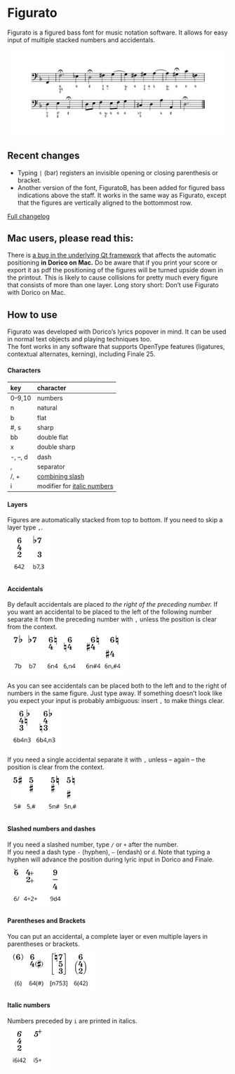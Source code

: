 # Figurato
Figurato is a figured bass font for music notation software. It allows for easy input of multiple stacked numbers and accidentals.

![sample](docs/example.svg)

## Recent changes
- Typing `|` (bar) registers an invisible opening or closing parenthesis or bracket.
- Another version of the font, FiguratoB, has been added for figured bass indications above the staff. It works in the same way as Figurato, except that the figures are vertically aligned to the bottommost row.

[Full changelog](docs/changelog.md)

## Mac users, please read this:
There is [a bug in the underlying Qt framework](https://bugreports.qt.io/browse/QTBUG-69803) that affects the automatic positioning **in Dorico on Mac.** Do be aware that if you print your score or export it as pdf the positioning of the figures will be turned upside down in the printout. This is likely to cause collisions for pretty much every figure that consists of more than one layer. Long story short: Don’t use Figurato with Dorico on Mac.

## How to use
Figurato was developed with Dorico’s lyrics popover in mind. It can be used in normal text objects and playing techniques too.  
The font works in any software that supports OpenType features (ligatures, contextual alternates, kerning), including Finale 25.

#### Characters
key | character
:---|:---
0–9,10 | numbers
n | natural  
b | flat  
\#, s | sharp  
bb | double flat  
x | double sharp  
-, –, d | dash  
, | separator
/, + | [combining slash](#slashed-numbers-and-dashes)
i | modifier for [italic numbers](#italic-numbers)

#### Layers
Figures are automatically stacked from top to bottom. If you need to skip a layer type `,`.  
<img src="docs/layers.svg" alt="layers" height="100">

#### Accidentals
By default accidentals are placed *to the right of the preceding number.* If you want an accidental to be placed to the left of the following number separate it from the preceding number with `,` unless the position is clear from the context.  
<img src="docs/accidentalsLeftRight.svg" alt="accidentals" height="100">

As you can see accidentals can be placed both to the left and to the right of numbers in the same figure. Just type away. If something doesn’t look like you expect your input is probably ambiguous: insert `,` to make things clear.  
<img src="docs/accidentalsAmbiguity.svg" alt="accidentals" height="100">

If you need a single accidental separate it with `,` unless – again – the position is clear from the context.  
<img src="docs/accidentalsSingle.svg" alt="accidentals" height="100">

#### Slashed numbers and dashes
If you need a slashed number, type `/` or `+` after the number.  
If you need a dash type `-` (hyphen), `–` (endash) or `d`.  Note that typing a hyphen will advance the position during lyric input in Dorico and Finale.  
<img src="docs/slashed.svg" alt="slashed figures" height="100">

#### Parentheses and Brackets
You can put an accidental, a complete layer or even multiple layers in parentheses or brackets.  
<img src="docs/parens.svg" alt="parentheses and brackets" height="100">

#### Italic numbers
Numbers preceded by `i` are printed in italics.  
<img src="docs/italics.svg" alt="italic numbers" height="100">
